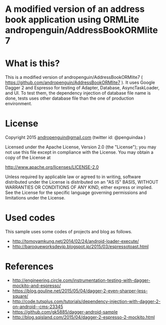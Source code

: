 # A modified version of an address book application using ORMLite andropenguin/AddressBookORMlite7

# What is this?

This is a modified version of andropenguin/AddressBookORMlite7 
( https://github.com/andropenguin/AddressBookORMlite7 ). 
It uses Google Dagger 2 and Espresso for testing of Adapter, Database, AsyncTaskLoader, and UI.
To test them, the dependency injection of database file name is done, tests uses other database file
 than the one of production environment.

# License
Copyright 2015 andropenguin@gmail.com (twitter id: @penguindaa )

Licensed under the Apache License, Version 2.0 (the "License"); you may not use this file except in compliance with the License. You may obtain a copy of the License at

 http://www.apache.org/licenses/LICENSE-2.0

Unless required by applicable law or agreed to in writing, software distributed under the License is distributed on an "AS IS" BASIS, WITHOUT WARRANTIES OR CONDITIONS OF ANY KIND, either express or implied. See the License for the specific language governing permissions and limitations under the License.

# Used codes

This sample uses some codes of projects and blog as follows.

* http://tomoyamkung.net/2014/02/24/android-loader-execute/
* http://baroqueworksdevjp.blogspot.jp/2015/03/espressotoast.html

# References

* http://engineering.circle.com/instrumentation-testing-with-dagger-mockito-and-espresso/
* https://blog.gouline.net/2015/05/04/dagger-2-even-sharper-less-square/
* http://code.tutsplus.com/tutorials/dependency-injection-with-dagger-2-on-android--cms-23345
* https://github.com/gk5885/dagger-android-sample
* http://blog.sqisland.com/2015/04/dagger-2-espresso-2-mockito.html
